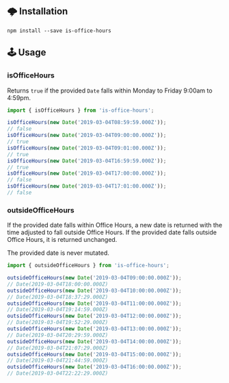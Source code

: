 ## 🌩 Installation

```
npm install --save is-office-hours
```

## 🕹 Usage

### isOfficeHours

Returns `true` if the provided `Date` falls within Monday to Friday 9:00am to
4:59pm.

```js
import { isOfficeHours } from 'is-office-hours';

isOfficeHours(new Date('2019-03-04T08:59:59.000Z'));
// false
isOfficeHours(new Date('2019-03-04T09:00:00.000Z'));
// true
isOfficeHours(new Date('2019-03-04T09:01:00.000Z'));
// true
isOfficeHours(new Date('2019-03-04T16:59:59.000Z'));
// true
isOfficeHours(new Date('2019-03-04T17:00:00.000Z'));
// false
isOfficeHours(new Date('2019-03-04T17:01:00.000Z'));
// false
```

### outsideOfficeHours

If the provided date falls within Office Hours, a new date is returned with the
time adjusted to fall outside Office Hours. If the provided date falls outside
Office Hours, it is returned unchanged.

The provided date is never mutated.

```js
import { outsideOfficeHours } from 'is-office-hours';

outsideOfficeHours(new Date('2019-03-04T09:00:00.000Z'));
// Date(2019-03-04T18:00:00.000Z)
outsideOfficeHours(new Date('2019-03-04T10:00:00.000Z'));
// Date(2019-03-04T18:37:29.000Z)
outsideOfficeHours(new Date('2019-03-04T11:00:00.000Z'));
// Date(2019-03-04T19:14:59.000Z)
outsideOfficeHours(new Date('2019-03-04T12:00:00.000Z'));
// Date(2019-03-04T19:52:29.000Z)
outsideOfficeHours(new Date('2019-03-04T13:00:00.000Z'));
// Date(2019-03-04T20:29:59.000Z)
outsideOfficeHours(new Date('2019-03-04T14:00:00.000Z'));
// Date(2019-03-04T21:07:29.000Z)
outsideOfficeHours(new Date('2019-03-04T15:00:00.000Z'));
// Date(2019-03-04T21:44:59.000Z)
outsideOfficeHours(new Date('2019-03-04T16:00:00.000Z'));
// Date(2019-03-04T22:22:29.000Z)
```
